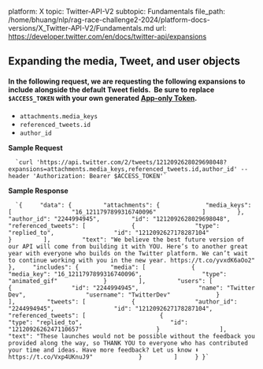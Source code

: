 platform: X
topic: Twitter-API-V2
subtopic: Fundamentals
file_path: /home/bhuang/nlp/rag-race-challenge2-2024/platform-docs-versions/X_Twitter-API-V2/Fundamentals.md
url: https://developer.twitter.com/en/docs/twitter-api/expansions


## Expanding the media, Tweet, and user objects

#### In the following request, we are requesting the following expansions to include alongside the default Tweet fields.  Be sure to replace `$ACCESS_TOKEN` with your own generated [App-only Token](https://developer.twitter.com/content/developer-twitter/en/docs/authentication/app-only).

* `attachments.media_keys`
* `referenced_tweets.id`
* `author_id`

**Sample Request**

      `curl 'https://api.twitter.com/2/tweets/1212092628029698048?expansions=attachments.media_keys,referenced_tweets.id,author_id' --header 'Authorization: Bearer $ACCESS_TOKEN'`
    

**Sample Response**

      `{     "data": {         "attachments": {             "media_keys": [                 "16_1211797899316740096"             ]         },         "author_id": "2244994945",         "id": "1212092628029698048",         "referenced_tweets": [             {                 "type": "replied_to",                 "id": "1212092627178287104"             }         ],         "text": "We believe the best future version of our API will come from building it with YOU. Here’s to another great year with everyone who builds on the Twitter platform. We can’t wait to continue working with you in the new year. https://t.co/yvxdK6aOo2"     },     "includes": {         "media": [             {                 "media_key": "16_1211797899316740096",                 "type": "animated_gif"             }         ],         "users": [             {                 "id": "2244994945",                 "name": "Twitter Dev",                 "username": "TwitterDev"             }         ],         "tweets": [             {                 "author_id": "2244994945",                 "id": "1212092627178287104",                 "referenced_tweets": [                     {                         "type": "replied_to",                         "id": "1212092626247110657"                     }                 ],                 "text": "These launches would not be possible without the feedback you provided along the way, so THANK YOU to everyone who has contributed your time and ideas. Have more feedback? Let us know ⬇️ https://t.co/Vxp4UKnuJ9"             }         ]     } }`